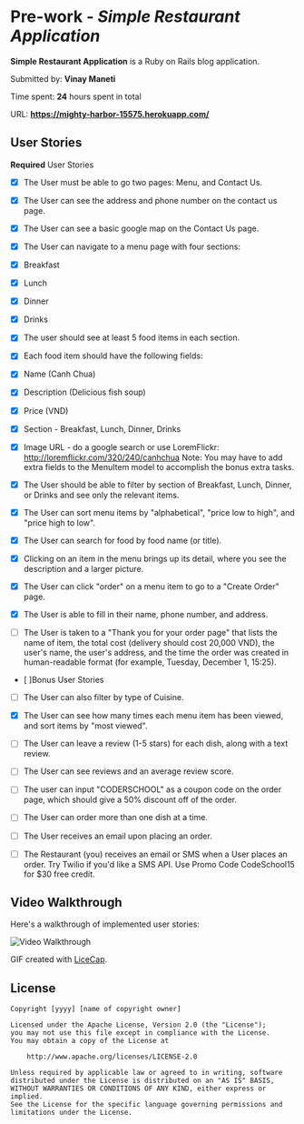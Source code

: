 # Pre-work - *Simple Restaurant Application*

**Simple Restaurant Application** is a Ruby on Rails blog application.

Submitted by: **Vinay Maneti**

Time spent: **24** hours spent in total

URL: **https://mighty-harbor-15575.herokuapp.com/**

## User Stories

**Required** User Stories

* [x] The User must be able to go two pages: Menu, and Contact Us.
* [x] The User can see the address and phone number on the contact us page.
* [x] The User can see a basic google map on the Contact Us page.
* [x] The User can navigate to a menu page with four sections:

* [x] Breakfast
* [x] Lunch
* [x] Dinner
* [x] Drinks
* [x] The user should see at least 5 food items in each section.

* [x] Each food item should have the following fields:

* [x] Name (Canh Chua)
* [x] Description (Delicious fish soup)
* [x] Price (VND)
* [x] Section - Breakfast, Lunch, Dinner, Drinks
* [x] Image URL - do a google search or use LoremFlickr: http://loremflickr.com/320/240/canhchua
Note: You may have to add extra fields to the MenuItem model to accomplish the bonus extra tasks.

* [x] The User should be able to filter by section of Breakfast, Lunch, Dinner, or Drinks and see only the relevant items.
* [x] The User can sort menu items by "alphabetical", "price low to high", and "price high to low".
* [x] The User can search for food by food name (or title).

* [x] Clicking on an item in the menu brings up its detail, where you see the description and a larger picture.

* [x] The User can click "order" on a menu item to go to a "Create Order" page.

* [x] The User is able to fill in their name, phone number, and address.

* [ ] The User is taken to a "Thank you for your order page" that lists the name of item, the total cost (delivery should cost 20,000 VND), the user's name, the user's address, and the time the order was created in human-readable format (for example, Tuesday, December 1, 15:25).

* [ ]Bonus User Stories

* [ ] The User can also filter by type of Cuisine.
* [x] The User can see how many times each menu item has been viewed, and sort items by "most viewed".
* [ ] The User can leave a review (1-5 stars) for each dish, along with a text review.
* [ ] The User can see reviews and an average review score.
* [ ] The user can input "CODERSCHOOL" as a coupon code on the order page, which should give a 50% discount off of the order.
* [ ] The User can order more than one dish at a time.
* [ ] The User receives an email upon placing an order.
* [ ] The Restaurant (you) receives an email or SMS when a User places an order. Try Twilio if you'd like a SMS API. Use Promo Code CodeSchool15 for $30 free credit.


## Video Walkthrough 

Here's a walkthrough of implemented user stories:

![Video Walkthrough](restaurant_app.gif)

GIF created with [LiceCap](http://www.cockos.com/licecap/).

## License

    Copyright [yyyy] [name of copyright owner]

    Licensed under the Apache License, Version 2.0 (the "License");
    you may not use this file except in compliance with the License.
    You may obtain a copy of the License at

        http://www.apache.org/licenses/LICENSE-2.0

    Unless required by applicable law or agreed to in writing, software
    distributed under the License is distributed on an "AS IS" BASIS,
    WITHOUT WARRANTIES OR CONDITIONS OF ANY KIND, either express or implied.
    See the License for the specific language governing permissions and
    limitations under the License.